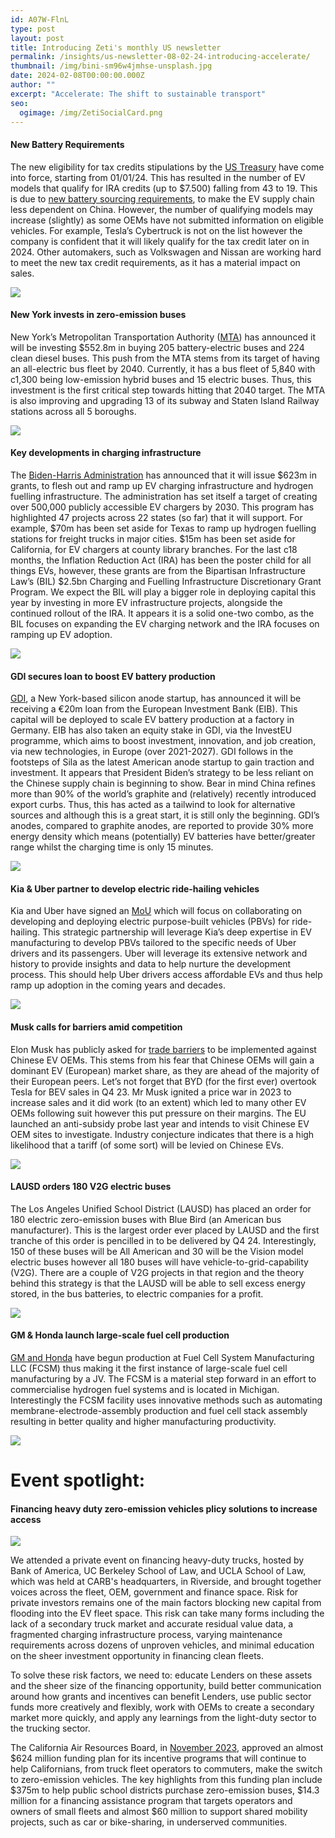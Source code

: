 ```yaml
---
id: A07W-FlnL
type: post
layout: post
title: Introducing Zeti's monthly US newsletter
permalink: /insights/us-newsletter-08-02-24-introducing-accelerate/
thumbnail: /img/bini-sm96w4jmhse-unsplash.jpg
date: 2024-02-08T00:00:00.000Z
author: ""
excerpt: "A﻿ccelerate: The shift to sustainable transport"
seo:
  ogimage: /img/ZetiSocialCard.png
---
```

#### N﻿ew Battery Requirements

The new eligibility for tax credits stipulations by the [US Treasury](https://www.reuters.com/business/autos-transportation/more-evs-lose-us-tax-credits-including-tesla-cybertruck-nissan-leaf-2024-01-01/) have come into force, starting from 01/01/24. This has resulted in the number of EV models that qualify for IRA credits (up to $7.500) falling from 43 to 19. This is due to [new battery sourcing requirements](https://www.reuters.com/business/autos-transportation/us-limit-chinese-firms-battery-parts-winning-ev-tax-credits-2023-12-01/), to make the EV supply chain less dependent on China. However, the number of qualifying models may increase (slightly) as some OEMs have not submitted information on eligible vehicles. For example, Tesla’s Cybertruck is not on the list however the company is confident that it will likely qualify for the tax credit later on in 2024. Other automakers, such as Volkswagen and Nissan are working hard to meet the new tax credit requirements, as it has a material impact on sales.

![](/img/b5ccnpogunjnrm5s7c3opmtbae.avif)

#### N﻿ew York invests in zero-emission buses

New York’s Metropolitan Transportation Authority ([MTA](https://bus-news.com/new-york-mta-to-purchase-205-electric-buses/?dtt=&email_address=manjot.heer@zeti.co.uk&utm_source=newsletter&utm_medium=email&utm_campaign=BN-week1-2024&utm_term=e-Mobility)) has announced it will be investing $552.8m in buying 205 battery-electric buses and 224 clean diesel buses. This push from the MTA stems from its target of having an all-electric bus fleet by 2040. Currently, it has a bus fleet of 5,840 with c1,300 being low-emission hybrid buses and 15 electric buses. Thus, this investment is the first critical step towards hitting that 2040 target. The MTA is also improving and upgrading 13 of its subway and Staten Island Railway stations across all 5 boroughs.

![](/img/jamaica-depots-electric-buses-2048x1367.jpg)

#### K﻿ey developments in charging infrastructure

The [Biden-Harris Administration](https://theevreport.com/u-s-boosts-ev-network-with-623m-grants) has announced that it will issue $623m in grants, to flesh out and ramp up EV charging infrastructure and hydrogen fuelling infrastructure. The administration has set itself a target of creating over 500,000 publicly accessible EV chargers by 2030. This program has highlighted 47 projects across 22 states (so far) that it will support. For example, $70m has been set aside for Texas to ramp up hydrogen fuelling stations for freight trucks in major cities. $15m has been set aside for California, for EV chargers at county library branches. For the last c18 months, the Inflation Reduction Act (IRA) has been the poster child for all things EVs, however, these grants are from the Bipartisan Infrastructure Law’s (BIL) $2.5bn Charging and Fuelling Infrastructure Discretionary Grant Program. We expect the BIL will play a bigger role in deploying capital this year by investing in more EV infrastructure projects, alongside the continued rollout of the IRA. It appears it is a solid one-two combo, as the BIL focuses on expanding the EV charging network and the IRA focuses on ramping up EV adoption.

![](/img/4a479879d574e5e618d7d30ef06def9e.biden-charging.webp)

#### G﻿DI secures loan to boost EV battery production

[GDI](https://www.reuters.com/business/autos-transportation/gdi-gets-22mln-eib-scale-up-ev-silicon-anode-production-2024-01-09/), a New York-based silicon anode startup, has announced it will be receiving a €20m loan from the European Investment Bank (EIB). This capital will be deployed to scale EV battery production at a factory in Germany. EIB has also taken an equity stake in GDI, via the InvestEU programme, which aims to boost investment, innovation, and job creation, via new technologies, in Europe (over 2021-2027). GDI follows in the footsteps of Sila as the latest American anode startup to gain traction and investment. It appears that President Biden’s strategy to be less reliant on the Chinese supply chain is beginning to show. Bear in mind China refines more than 90% of the world’s graphite and (relatively) recently introduced export curbs. Thus, this has acted as a tailwind to look for alternative sources and although this is a great start, it is still only the beginning. GDI’s anodes, compared to graphite anodes, are reported to provide 30% more energy density which means (potentially) EV batteries have better/greater range whilst the charging time is only 15 minutes.

![](/img/yip45uvfv5pgdeqgzxev3sqlf4.jpg)

#### K﻿ia & Uber partner to develop electric ride-hailing vehicles

Kia and Uber have signed an [MoU](https://theevreport.com/kia-partners-with-uber-for-electric-mobility) which will focus on collaborating on developing and deploying electric purpose-built vehicles (PBVs) for ride-hailing. This strategic partnership will leverage Kia’s deep expertise in EV manufacturing to develop PBVs tailored to the specific needs of Uber drivers and its passengers. Uber will leverage its extensive network and history to provide insights and data to help nurture the development process. This should help Uber drivers access affordable EVs and thus help ramp up adoption in the coming years and decades.

![](/img/shutterstock_1868935168-1-.jpg)

#### M﻿usk calls for barriers amid competition

Elon Musk has publicly asked for [trade barriers](https://www.reuters.com/business/autos-transportation/tesla-ceo-musk-chinese-ev-firms-will-demolish-rivals-without-trade-barriers-2024-01-25/) to be implemented against Chinese EV OEMs. This stems from his fear that Chinese OEMs will gain a dominant EV (European) market share, as they are ahead of the majority of their European peers. Let’s not forget that BYD (for the first ever) overtook Tesla for BEV sales in Q4 23. Mr Musk ignited a price war in 2023 to increase sales and it did work (to an extent) which led to many other EV OEMs following suit however this put pressure on their margins. The EU launched an anti-subsidy probe last year and intends to visit Chinese EV OEM sites to investigate. Industry conjecture indicates that there is a high likelihood that a tariff (of some sort) will be levied on Chinese EVs.

![](/img/austin-ramsey-9x3dmoem64k-unsplash.jpg)

#### L﻿AUSD orders 180 V2G electric buses

The Los Angeles Unified School District (LAUSD) has placed an order for 180 electric zero-emission buses with Blue Bird (an American bus manufacturer). This is the largest order ever placed by LAUSD and the first tranche of this order is pencilled in to be delivered by Q4 24. Interestingly, 150 of these buses will be All American and 30 will be the Vision model electric buses however all 180 buses will have vehicle-to-grid-capability (V2G). There are a couple of V2G projects in that region and the theory behind this strategy is that the LAUSD will be able to sell excess energy stored, in the bus batteries, to electric companies for a profit. 

![](/img/shutterstock_2360725445.jpg)

#### G﻿M & Honda launch large-scale fuel cell production

[GM and Honda](https://theevreport.com/gm-honda-launch-hydrogen-venture) have begun production at Fuel Cell System Manufacturing LLC (FCSM) thus making it the first instance of large-scale fuel cell manufacturing by a JV. The FCSM is a material step forward in an effort to commercialise hydrogen fuel systems and is located in Michigan. Interestingly the FCSM facility uses innovative methods such as automating membrane-electrode-assembly production and fuel cell stack assembly resulting in better quality and higher manufacturing productivity.

![](/img/e268b442593d27996246ec8cf7776a51.gm-fcsm-34.webp)

# E﻿vent spotlight:

#### F﻿inancing heavy duty zero-emission vehicles plicy solutions to increase access

![](/img/unnamed.jpg)

We attended a private event on financing heavy-duty trucks, hosted by Bank of America, UC Berkeley School of Law, and UCLA School of Law, which was held at CARB's headquarters, in Riverside, and brought together voices across the fleet, OEM, government and finance space. Risk for private investors remains one of the main factors blocking new capital from flooding into the EV fleet space. This risk can take many forms including the lack of a secondary truck market and accurate residual value data, a fragmented charging infrastructure process, varying maintenance requirements across dozens of unproven vehicles, and minimal education on the sheer investment opportunity in financing clean fleets.

To solve these risk factors, we need to: educate Lenders on these assets and the sheer size of the financing opportunity, build better communication around how grants and incentives can benefit Lenders, use public sector funds more creatively and flexibly, work with OEMs to create a secondary market more quickly, and apply any learnings from the light-duty sector to the trucking sector. 

The California Air Resources Board, in [November 2023](https://ww2.arb.ca.gov/news/carb-approves-incentive-funding-plan-invests-equitable-transition-zero-emission-future#:~:text=Key%20highlights%20in%20the%20funding,cars%20with%20zero%2Demission%20vehicles.), approved an almost $624 million funding plan for its incentive programs that will continue to help Californians, from truck fleet operators to commuters, make the switch to zero-emission vehicles. The key highlights from this funding plan include $375m to help public school districts purchase zero-emission buses, $14.3 million for a financing assistance program that targets operators and owners of small fleets and almost $60 million to support shared mobility projects, such as car or bike-sharing, in underserved communities.